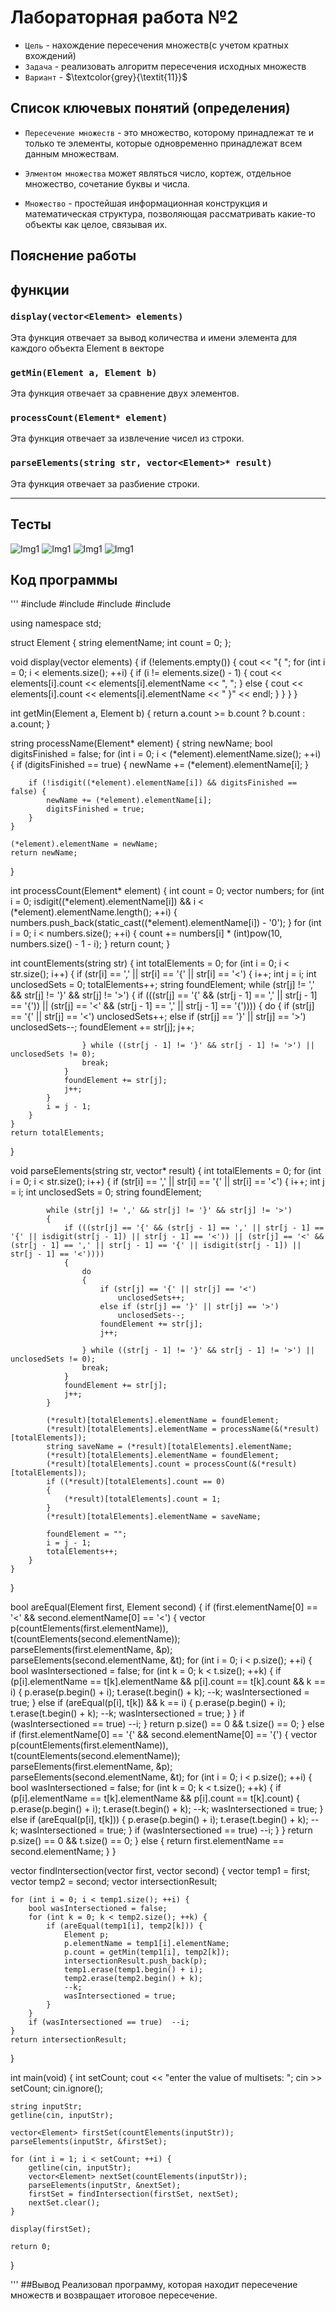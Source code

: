 # Лабораторная работа №2

- `Цель` - нахождение пересечения множеств(с учетом кратных вхождений)
- `Задача` - реализовать алгоритм пересечения исходных множеств
- `Вариант` - $\textcolor{grey}{\textit{11}}$

## Список ключевых понятий (определения)

- `Пересечение множеств` - это множество, которому принадлежат те и только те элементы, которые одновременно принадлежат всем данным множествам.

- `Элментом множества` может являться число, кортеж, отдельное множество, сочетание буквы и числа.
- `Множество` - простейшая информационная конструкция и математическая структура,
позволяющая рассматривать какие-то объекты как целое, связывая их.

## Пояснение работы


## функции 

### `display(vector<Element> elements)`
Эта функция отвечает за вывод количества и имени элемента для каждого объекта Element в векторе

### `getMin(Element a, Element b)`
Эта функция отвечает за сравнение двух элементов. 

### `processCount(Element* element)`
Эта функция отвечает за извлечение чисел из строки. 


### `parseElements(string str, vector<Element>* result)`
Эта функция отвечает за разбиение строки.

---

## Тесты 

![Img1](https://github.com/iis-32170x/RPIIS/blob/Ходосов_Т/SEM2/one.png)
![Img1](https://github.com/iis-32170x/RPIIS/blob/Ходосов_Т/SEM2/two.png)
![Img1](https://github.com/iis-32170x/RPIIS/blob/Ходосов_Т/SEM2/thr.png)
![Img1](https://github.com/iis-32170x/RPIIS/blob/Ходосов_Т/SEM2/fou.png)
## Код программы

'''
#include <vector>
#include <iostream>
#include <sstream>
#include <string>

using namespace std;

struct Element {
    string elementName;
    int count = 0;
};


void display(vector<Element> elements) {
    if (!elements.empty()) {
        cout << "{ ";
        for (int i = 0; i < elements.size(); ++i) {
            if (i != elements.size() - 1) {
                cout << elements[i].count << elements[i].elementName << ", ";
            }
            else {
                cout << elements[i].count << elements[i].elementName << " }" << endl;
            }
        }
    }
}

int getMin(Element a, Element b) {
    return a.count >= b.count ? b.count : a.count;
}

string processName(Element* element) {
    string newName;
    bool digitsFinished = false;
    for (int i = 0; i < (*element).elementName.size(); ++i) {
        if (digitsFinished == true)
        {
            newName += (*element).elementName[i];
        }

        if (!isdigit((*element).elementName[i]) && digitsFinished == false) {
            newName += (*element).elementName[i];
            digitsFinished = true;
        }
    }

    (*element).elementName = newName;
    return newName;
}

int processCount(Element* element) {
    int count = 0;
    vector<int> numbers;
    for (int i = 0; isdigit((*element).elementName[i]) && i < (*element).elementName.length(); ++i) {
        numbers.push_back(static_cast<int>((*element).elementName[i]) - '0');
    }
    for (int i = 0; i < numbers.size(); ++i) {
        count += numbers[i] * (int)pow(10, numbers.size() - 1 - i);
    }
    return count;
}

int countElements(string str)
{
    int totalElements = 0;
    for (int i = 0; i < str.size(); i++)
    {
        if (str[i] == ',' || str[i] == '{' || str[i] == '<')
        {
            i++;
            int j = i;
            int unclosedSets = 0;
            totalElements++;
            string foundElement;
            while (str[j] != ',' && str[j] != '}' && str[j] != '>')
            {
                if (((str[j] == '{' && (str[j - 1] == ',' || str[j - 1] == '{')) || (str[j] == '<' && (str[j - 1] == ',' || str[j - 1] == '{'))))
                {
                    do
                    {
                        if (str[j] == '{' || str[j] == '<')
                            unclosedSets++;
                        else if (str[j] == '}' || str[j] == '>')
                            unclosedSets--;
                        foundElement += str[j];
                        j++;

                    } while ((str[j - 1] != '}' && str[j - 1] != '>') || unclosedSets != 0);
                    break;
                }
                foundElement += str[j];
                j++;
            }
            i = j - 1;
        }
    }
    return totalElements;
}

void parseElements(string str, vector<Element>* result)
{
    int totalElements = 0;
    for (int i = 0; i < str.size(); i++)
    {
        if (str[i] == ',' || str[i] == '{' || str[i] == '<')
        {
            i++;
            int j = i;
            int unclosedSets = 0;
            string foundElement;

            while (str[j] != ',' && str[j] != '}' && str[j] != '>')
            {
                if (((str[j] == '{' && (str[j - 1] == ',' || str[j - 1] == '{' || isdigit(str[j - 1]) || str[j - 1] == '<')) || (str[j] == '<' && (str[j - 1] == ',' || str[j - 1] == '{' || isdigit(str[j - 1]) || str[j - 1] == '<'))))
                {
                    do
                    {
                        if (str[j] == '{' || str[j] == '<')
                            unclosedSets++;
                        else if (str[j] == '}' || str[j] == '>')
                            unclosedSets--;
                        foundElement += str[j];
                        j++;

                    } while ((str[j - 1] != '}' && str[j - 1] != '>') || unclosedSets != 0);
                    break;
                }
                foundElement += str[j];
                j++;
            }

            (*result)[totalElements].elementName = foundElement;
            (*result)[totalElements].elementName = processName(&(*result)[totalElements]);
            string saveName = (*result)[totalElements].elementName;
            (*result)[totalElements].elementName = foundElement;
            (*result)[totalElements].count = processCount(&(*result)[totalElements]);
            if ((*result)[totalElements].count == 0)
            {
                (*result)[totalElements].count = 1;
            }
            (*result)[totalElements].elementName = saveName;

            foundElement = "";
            i = j - 1;
            totalElements++;
        }
    }
}

bool areEqual(Element first, Element second) {
    if (first.elementName[0] == '<' && second.elementName[0] == '<') {
        vector<Element> p(countElements(first.elementName)), t(countElements(second.elementName));
        parseElements(first.elementName, &p);
        parseElements(second.elementName, &t);
        for (int i = 0; i < p.size(); ++i) {
            bool wasIntersectioned = false;
            for (int k = 0; k < t.size(); ++k) {
                if (p[i].elementName == t[k].elementName && p[i].count == t[k].count && k == i) {
                    p.erase(p.begin() + i);
                    t.erase(t.begin() + k);
                    --k;
                    wasIntersectioned = true;
                }
                else if (areEqual(p[i], t[k]) && k == i) {
                    p.erase(p.begin() + i);
                    t.erase(t.begin() + k);
                    --k;
                    wasIntersectioned = true;
                }
            }
            if (wasIntersectioned == true)  --i;
        }
        return p.size() == 0 && t.size() == 0;
    }
    else if (first.elementName[0] == '{' && second.elementName[0] == '{') {
        vector<Element> p(countElements(first.elementName)), t(countElements(second.elementName));
        parseElements(first.elementName, &p);
        parseElements(second.elementName, &t);
        for (int i = 0; i < p.size(); ++i) {
            bool wasIntersectioned = false;
            for (int k = 0; k < t.size(); ++k) {
                if (p[i].elementName == t[k].elementName && p[i].count == t[k].count) {
                    p.erase(p.begin() + i);
                    t.erase(t.begin() + k);
                    --k;
                    wasIntersectioned = true;
                }
                else if (areEqual(p[i], t[k])) {
                    p.erase(p.begin() + i);
                    t.erase(t.begin() + k);
                    --k;
                    wasIntersectioned = true;
                }
                if (wasIntersectioned == true)  --i;
            }
        }
        return p.size() == 0 && t.size() == 0;
    }
    else {
        return first.elementName == second.elementName;
    }
}

vector<Element> findIntersection(vector<Element> first, vector<Element> second) {
    vector<Element> temp1 = first;
    vector<Element> temp2 = second;
    vector<Element> intersectionResult;

    for (int i = 0; i < temp1.size(); ++i) {
        bool wasIntersectioned = false;
        for (int k = 0; k < temp2.size(); ++k) {
            if (areEqual(temp1[i], temp2[k])) {
                Element p;
                p.elementName = temp1[i].elementName;
                p.count = getMin(temp1[i], temp2[k]);
                intersectionResult.push_back(p);
                temp1.erase(temp1.begin() + i);
                temp2.erase(temp2.begin() + k);
                --k;
                wasIntersectioned = true;
            }
        }
        if (wasIntersectioned == true)  --i;
    }
    return intersectionResult;
}

int main(void) {
    int setCount;
    cout << "enter the value of multisets: ";
    cin >> setCount;
    cin.ignore();

    string inputStr;
    getline(cin, inputStr);

    vector<Element> firstSet(countElements(inputStr));
    parseElements(inputStr, &firstSet);

    for (int i = 1; i < setCount; ++i) {
        getline(cin, inputStr);
        vector<Element> nextSet(countElements(inputStr));
        parseElements(inputStr, &nextSet);
        firstSet = findIntersection(firstSet, nextSet);
        nextSet.clear();
    }

    display(firstSet);

    return 0;
}

'''
##Вывод
Реализовал программу, которая находит пересечение множеств и возвращает итоговое пересечение.
